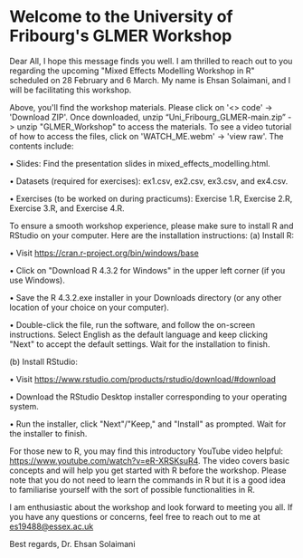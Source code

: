 # Welcome to the University of Fribourg's GLMER Workshop

Dear All,
I hope this message finds you well. I am thrilled to reach out to you regarding the upcoming "Mixed Effects Modelling Workshop in R" scheduled on 28 February and 6 March. My name is Ehsan Solaimani, and I will be facilitating this workshop.

Above, you'll find the workshop materials. Please click on '<> code' -> 'Download ZIP'. Once downloaded, unzip “Uni_Fribourg_GLMER-main.zip” -> unzip "GLMER_Workshop" to access the materials. To see a video tutorial of how to access the files, click on 'WATCH_ME.webm' -> 'view raw'. The contents include:


• Slides: Find the presentation slides in mixed_effects_modelling.html.


• Datasets (required for exercises): ex1.csv, ex2.csv, ex3.csv, and ex4.csv.


• Exercises (to be worked on during practicums): Exercise 1.R, Exercise 2.R, Exercise 3.R, and Exercise 4.R.


To ensure a smooth workshop experience, please make sure to install R and RStudio on your computer. Here are the installation instructions:
(a) Install R:


• Visit https://cran.r-project.org/bin/windows/base


• Click on "Download R 4.3.2 for Windows" in the upper left corner (if you use Windows).


• Save the R 4.3.2.exe installer in your Downloads directory (or any other location of your choice on your computer).


• Double-click the file, run the software, and follow the on-screen instructions. Select English as the default language and keep clicking "Next" to accept the default settings. Wait for the installation to finish.


(b) Install RStudio:


• Visit https://www.rstudio.com/products/rstudio/download/#download


• Download the RStudio Desktop installer corresponding to your operating system.


• Run the installer, click "Next"/"Keep," and "Install" as prompted. Wait for the installer to finish.


For those new to R, you may find this introductory YouTube video helpful: https://www.youtube.com/watch?v=eR-XRSKsuR4.
The video covers basic concepts and will help you get started with R before the workshop. Please note that you do not need to learn the commands in R but it is a good idea to familiarise yourself with the sort of possible functionalities in R.


I am enthusiastic about the workshop and look forward to meeting you all. If you have any questions or concerns, feel free to reach out to me at es19488@essex.ac.uk

Best regards,
Dr. Ehsan Solaimani
